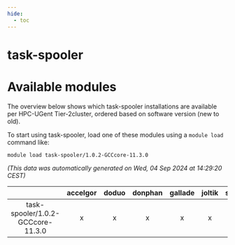 ```yaml
---
hide:
  - toc
---
```


task-spooler
============

# Available modules


The overview below shows which task-spooler installations are available per HPC-UGent Tier-2cluster, ordered based on software version (new to old).

To start using task-spooler, load one of these modules using a `module load` command like:

```shell
module load task-spooler/1.0.2-GCCcore-11.3.0
```

*(This data was automatically generated on Wed, 04 Sep 2024 at 14:29:20 CEST)*  

| |accelgor|doduo|donphan|gallade|joltik|shinx|skitty|
| :---: | :---: | :---: | :---: | :---: | :---: | :---: | :---: |
|task-spooler/1.0.2-GCCcore-11.3.0|x|x|x|x|x|-|x|
